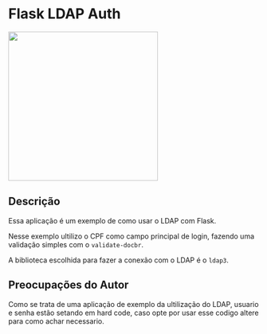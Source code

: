 # Flask LDAP Auth

<img src="static/img/login.png" width="300" height="300"/>

## Descrição

Essa aplicação é um exemplo de como usar o LDAP com Flask. 

Nesse exemplo ultilizo o CPF como campo principal de login, fazendo uma validação simples com o `validate-docbr`.

A biblioteca escolhida para fazer a conexão com o LDAP é o `ldap3`.

## Preocupações do Autor

Como se trata de uma aplicação de exemplo da ultilização do LDAP, usuario e senha estão setando em hard code, caso opte por usar esse codigo altere para como achar necessario. 
